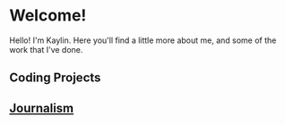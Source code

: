 # Welcome!

Hello! I'm Kaylin. Here you'll find a little more about me, and some of the work that I've done.

<h2>Coding Projects<h2>

<h2><a href="https://kaylinli.github.io/journalism">Journalism</a><h2>
